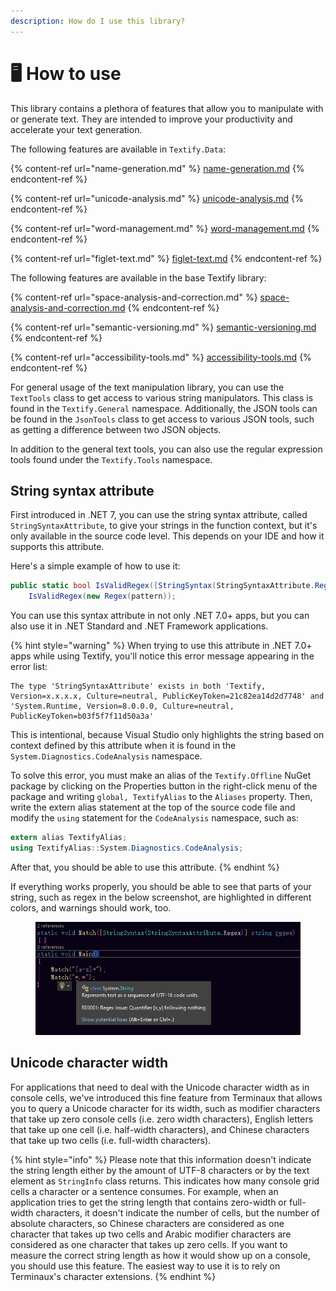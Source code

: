 ```yaml
---
description: How do I use this library?
---
```


# 🖥️ How to use

This library contains a plethora of features that allow you to manipulate with or generate text. They are intended to improve your productivity and accelerate your text generation.

The following features are available in `Textify.Data`:

{% content-ref url="name-generation.md" %}
[name-generation.md](name-generation.md)
{% endcontent-ref %}

{% content-ref url="unicode-analysis.md" %}
[unicode-analysis.md](unicode-analysis.md)
{% endcontent-ref %}

{% content-ref url="word-management.md" %}
[word-management.md](word-management.md)
{% endcontent-ref %}

{% content-ref url="figlet-text.md" %}
[figlet-text.md](figlet-text.md)
{% endcontent-ref %}

The following features are available in the base Textify library:

{% content-ref url="space-analysis-and-correction.md" %}
[space-analysis-and-correction.md](space-analysis-and-correction.md)
{% endcontent-ref %}

{% content-ref url="semantic-versioning.md" %}
[semantic-versioning.md](semantic-versioning.md)
{% endcontent-ref %}

{% content-ref url="accessibility-tools.md" %}
[accessibility-tools.md](accessibility-tools.md)
{% endcontent-ref %}

For general usage of the text manipulation library, you can use the `TextTools` class to get access to various string manipulators. This class is found in the `Textify.General` namespace. Additionally, the JSON tools can be found in the `JsonTools` class to get access to various JSON tools, such as getting a difference between two JSON objects.

In addition to the general text tools, you can also use the regular expression tools found under the `Textify.Tools` namespace.

## String syntax attribute

First introduced in .NET 7, you can use the string syntax attribute, called `StringSyntaxAttribute`, to give your strings in the function context, but it's only available in the source code level. This depends on your IDE and how it supports this attribute.

Here's a simple example of how to use it:

```csharp
public static bool IsValidRegex([StringSyntax(StringSyntaxAttribute.Regex)] string pattern) =>
    IsValidRegex(new Regex(pattern));
```

You can use this syntax attribute in not only .NET 7.0+ apps, but you can also use it in .NET Standard and .NET Framework applications.

{% hint style="warning" %}
When trying to use this attribute in .NET 7.0+ apps while using Textify, you'll notice this error message appearing in the error list:

```
The type 'StringSyntaxAttribute' exists in both 'Textify, Version=x.x.x.x, Culture=neutral, PublicKeyToken=21c82ea14d2d7748' and 'System.Runtime, Version=8.0.0.0, Culture=neutral, PublicKeyToken=b03f5f7f11d50a3a'
```

This is intentional, because Visual Studio only highlights the string based on context defined by this attribute when it is found in the `System.Diagnostics.CodeAnalysis` namespace.

To solve this error, you must make an alias of the `Textify.Offline` NuGet package by clicking on the Properties button in the right-click menu of the package and writing `global, TextifyAlias` to the `Aliases` property. Then, write the extern alias statement at the top of the source code file and modify the `using` statement for the `CodeAnalysis` namespace, such as:

```csharp
extern alias TextifyAlias;
using TextifyAlias::System.Diagnostics.CodeAnalysis;
```

After that, you should be able to use this attribute.
{% endhint %}

If everything works properly, you should be able to see that parts of your string, such as regex in the below screenshot, are highlighted in different colors, and warnings should work, too.

<figure><img src="../../.gitbook/assets/image.png" alt=""><figcaption></figcaption></figure>

## Unicode character width

For applications that need to deal with the Unicode character width as in console cells, we've introduced this fine feature from Terminaux that allows you to query a Unicode character for its width, such as modifier characters that take up zero console cells (i.e. zero width characters), English letters that take up one cell (i.e. half-width characters), and Chinese characters that take up two cells (i.e. full-width characters).

{% hint style="info" %}
Please note that this information doesn't indicate the string length either by the amount of UTF-8 characters or by the text element as `StringInfo` class returns. This indicates how many console grid cells a character or a sentence consumes. For example, when an application tries to get the string length that contains zero-width or full-width characters, it doesn't indicate the number of cells, but the number of absolute characters, so Chinese characters are considered as one character that takes up two cells and Arabic modifier characters are considered as one character that takes up zero cells. If you want to measure the correct string length as how it would show up on a console, you should use this feature. The easiest way to use it is to rely on Terminaux's character extensions.
{% endhint %}

